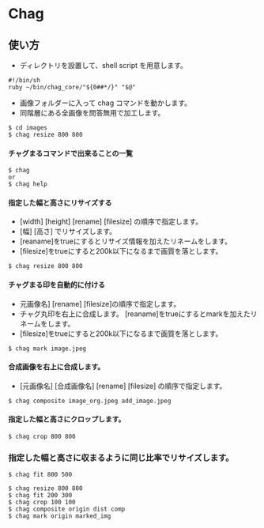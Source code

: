 # Chag

## 使い方
* ディレクトリを設置して、shell script を用意します。

```
#!/bin/sh
ruby ~/bin/chag_core/"${0##*/}" "$@"
```

* 画像フォルダーに入って chag コマンドを動かします。
* 同階層にある全画像を問答無用で加工します。

```
$ cd images
$ chag resize 800 800
```

#### チャグまるコマンドで出来ることの一覧
```
$ chag
or
$ chag help
```

#### 指定した幅と高さにリサイズする
* [width] [height] [rename] [filesize] の順序で指定します。
* [幅] [高さ] でリサイズします。
* [reaname]をtrueにするとリサイズ情報を加えたリネームをします。
* [filesize]をtrueにすると200k以下になるまで画質を落とします。

```
$ chag resize 800 800
```

#### チャグまる印を自動的に付ける
* 元画像名] [rename] [filesize]の順序で指定します。
* チャグ丸印を右上に合成します。 [reaname]をtrueにするとmarkを加えたリネームをします。
* [filesize]をtrueにすると200k以下になるまで画質を落とします。

```
$ chag mark image.jpeg
```

#### 合成画像を右上に合成します。
* [元画像名] [合成画像名] [rename] [filesize] の順序で指定します。
```
$ chag composite image_org.jpeg add_image.jpeg
```

#### 指定した幅と高さにクロップします。
```
$ chag crop 800 800
```

### 指定した幅と高さに収まるように同じ比率でリサイズします。

```
$ chag fit 800 500
```







```
$ chag resize 800 800
$ chag fit 200 300
$ chag crop 100 100
$ chag composite origin dist comp
$ chag mark origin marked_img
```
